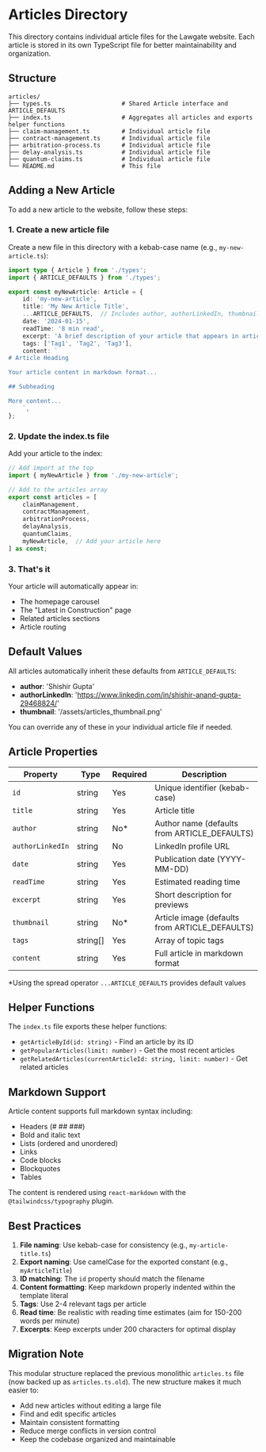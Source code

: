 # Articles Directory

This directory contains individual article files for the Lawgate website. Each article is stored in its own TypeScript file for better maintainability and organization.

## Structure

```
articles/
├── types.ts                    # Shared Article interface and ARTICLE_DEFAULTS
├── index.ts                    # Aggregates all articles and exports helper functions
├── claim-management.ts         # Individual article file
├── contract-management.ts      # Individual article file
├── arbitration-process.ts      # Individual article file
├── delay-analysis.ts           # Individual article file
├── quantum-claims.ts           # Individual article file
└── README.md                   # This file
```

## Adding a New Article

To add a new article to the website, follow these steps:

### 1. Create a new article file

Create a new file in this directory with a kebab-case name (e.g., `my-new-article.ts`):

```typescript
import type { Article } from './types';
import { ARTICLE_DEFAULTS } from './types';

export const myNewArticle: Article = {
    id: 'my-new-article',
    title: 'My New Article Title',
    ...ARTICLE_DEFAULTS,  // Includes author, authorLinkedIn, thumbnail
    date: '2024-01-15',
    readTime: '8 min read',
    excerpt: 'A brief description of your article that appears in article lists.',
    tags: ['Tag1', 'Tag2', 'Tag3'],
    content: `
# Article Heading

Your article content in markdown format...

## Subheading

More content...
    `,
};
```

### 2. Update the index.ts file

Add your article to the index:

```typescript
// Add import at the top
import { myNewArticle } from './my-new-article';

// Add to the articles array
export const articles = [
    claimManagement,
    contractManagement,
    arbitrationProcess,
    delayAnalysis,
    quantumClaims,
    myNewArticle,  // Add your article here
] as const;
```

### 3. That's it

Your article will automatically appear in:

- The homepage carousel
- The "Latest in Construction" page
- Related articles sections
- Article routing

## Default Values

All articles automatically inherit these defaults from `ARTICLE_DEFAULTS`:

- **author**: 'Shishir Gupta'
- **authorLinkedIn**: '<https://www.linkedin.com/in/shishir-anand-gupta-29468824/>'
- **thumbnail**: '/assets/articles_thumbnail.png'

You can override any of these in your individual article file if needed.

## Article Properties

| Property | Type | Required | Description |
|----------|------|----------|-------------|
| `id` | string | Yes | Unique identifier (kebab-case) |
| `title` | string | Yes | Article title |
| `author` | string | No* | Author name (defaults from ARTICLE_DEFAULTS) |
| `authorLinkedIn` | string | No | LinkedIn profile URL |
| `date` | string | Yes | Publication date (YYYY-MM-DD) |
| `readTime` | string | Yes | Estimated reading time |
| `excerpt` | string | Yes | Short description for previews |
| `thumbnail` | string | No* | Article image (defaults from ARTICLE_DEFAULTS) |
| `tags` | string[] | Yes | Array of topic tags |
| `content` | string | Yes | Full article in markdown format |

*Using the spread operator `...ARTICLE_DEFAULTS` provides default values

## Helper Functions

The `index.ts` file exports these helper functions:

- `getArticleById(id: string)` - Find an article by its ID
- `getPopularArticles(limit: number)` - Get the most recent articles
- `getRelatedArticles(currentArticleId: string, limit: number)` - Get related articles

## Markdown Support

Article content supports full markdown syntax including:

- Headers (# ## ###)
- Bold and italic text
- Lists (ordered and unordered)
- Links
- Code blocks
- Blockquotes
- Tables

The content is rendered using `react-markdown` with the `@tailwindcss/typography` plugin.

## Best Practices

1. **File naming**: Use kebab-case for consistency (e.g., `my-article-title.ts`)
2. **Export naming**: Use camelCase for the exported constant (e.g., `myArticleTitle`)
3. **ID matching**: The `id` property should match the filename
4. **Content formatting**: Keep markdown properly indented within the template literal
5. **Tags**: Use 2-4 relevant tags per article
6. **Read time**: Be realistic with reading time estimates (aim for 150-200 words per minute)
7. **Excerpts**: Keep excerpts under 200 characters for optimal display

## Migration Note

This modular structure replaced the previous monolithic `articles.ts` file (now backed up as `articles.ts.old`). The new structure makes it much easier to:

- Add new articles without editing a large file
- Find and edit specific articles
- Maintain consistent formatting
- Reduce merge conflicts in version control
- Keep the codebase organized and maintainable
